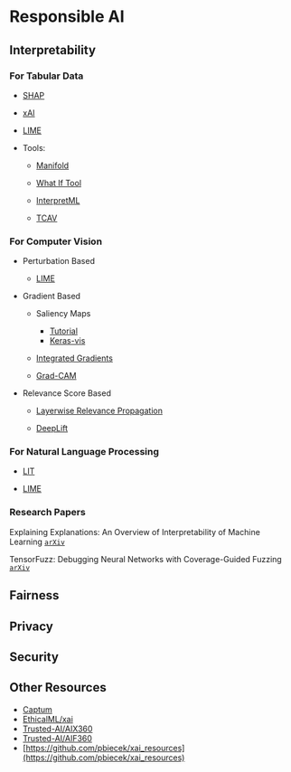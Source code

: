 # Responsible AI

## Interpretability

### For Tabular Data

* [SHAP](https://github.com/slundberg/shap)

* [xAI](https://github.com/EthicalML/xai)

* [LIME](https://github.com/marcotcr/lime)

* Tools:

   * [Manifold](https://github.com/uber/manifold#manifold)

   * [What If Tool](https://pair-code.github.io/what-if-tool/)

   * [InterpretML](https://github.com/interpretml/interpret)

   * [TCAV](https://github.com/tensorflow/tcav)


### For Computer Vision

* Perturbation Based 

  * [LIME](https://github.com/marcotcr/lime)
   
* Gradient Based

  * Saliency Maps
      * [Tutorial](https://www.kaggle.com/ernie55ernie/mnist-with-keras-visualization-and-saliency-map)
      * [Keras-vis](https://raghakot.github.io/keras-vis/)
      
  * [Integrated Gradients](https://www.tensorflow.org/tutorials/interpretability/integrated_gradients)
  
  * [Grad-CAM](https://github.com/jacobgil/pytorch-grad-cam)
  
* Relevance Score Based
    
  * [Layerwise Relevance Propagation](https://towardsdatascience.com/indepth-layer-wise-relevance-propagation-340f95deb1ea)

  * [DeepLift](https://github.com/kundajelab/deeplift)


### For Natural Language Processing

* [LIT](https://github.com/PAIR-code/lit)

* [LIME](https://github.com/marcotcr/lime)


### Research Papers

Explaining Explanations: An Overview of Interpretability of Machine Learning [`arXiv`](https://arxiv.org/abs/1806.00069)

TensorFuzz: Debugging Neural Networks with Coverage-Guided Fuzzing [`arXiv`](https://arxiv.org/abs/1807.10875)

## Fairness

## Privacy

## Security

## Other Resources

* [Captum](https://captum.ai/)
* [EthicalML/xai](https://github.com/EthicalML/xai)
* [Trusted-AI/AIX360](https://github.com/Trusted-AI/AIX360)
* [Trusted-AI/AIF360](https://github.com/Trusted-AI/AIF360)
* [https://github.com/pbiecek/xai_resources](https://github.com/pbiecek/xai_resources)
